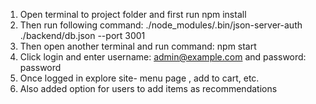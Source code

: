 1. Open terminal to project folder and first run npm install
2. Then run following command: ./node_modules/.bin/json-server-auth ./backend/db.json --port 3001
3. Then open another terminal and run command: npm start 
4. Click login and enter username: admin@example.com and password: password
5. Once logged in explore site- menu page , add to cart, etc.
6. Also added option for users to add items as recommendations 
